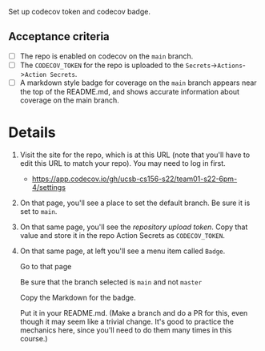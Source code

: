 Set up codecov token and codecov badge.

## Acceptance criteria

- [ ] The repo is enabled on codecov on the `main` branch.
- [ ] The `CODECOV_TOKEN` for the repo is uploaded to the `Secrets`->`Actions`->`Action Secrets`.
- [ ] A markdown style badge for coverage on the `main` branch appears near the top of the README.md, and shows accurate information about coverage on the main branch.

# Details 

1. Visit the site for the repo, which is at this URL
   (note that you'll have to edit this URL to match your repo). You may
   need to log in first.

   * <https://app.codecov.io/gh/ucsb-cs156-s22/team01-s22-6pm-4/settings>

2. On that page, you'll see a place to set the default branch.  Be sure
   it is set to `main`.

3. On that same page, you'll see the *repository upload token*.  Copy
   that value and store it in the repo Action Secrets as `CODECOV_TOKEN`.

4. On that same page, at left you'll see a menu item called `Badge`.
   
   Go to that page
   
   Be sure that the branch selected is `main` and not `master`
   
   Copy the Markdown for the badge.  
   
   Put it in your README.md.  (Make a branch and do a PR for this, even
   though it may seem like a trivial change.  It's good to practice
   the mechanics here, since you'll need to do them many times in this course.)
